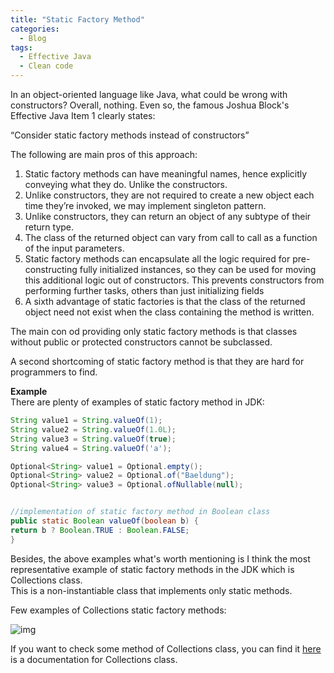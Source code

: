 ```yaml
---
title: "Static Factory Method"
categories:
  - Blog
tags:
  - Effective Java
  - Clean code
---
```


In an object-oriented language like Java, what could be wrong with constructors? Overall, nothing. Even so, the famous Joshua Block's Effective Java Item 1 clearly states:

“Consider static factory methods instead of constructors”

The following are main pros of this approach: 

1. Static factory methods can have meaningful names, hence explicitly conveying what they do. Unlike the constructors.
2. Unlike constructors, they are not required to create a new object each time they’re invoked, we may implement singleton pattern.
3. Unlike constructors, they can return an object of any subtype of their return type.
4. The class of the returned object can vary from call to call as a function of the input parameters.
5. Static factory methods can encapsulate all the logic required for pre-constructing fully initialized instances, so they can be used for moving this additional logic out of constructors. This prevents constructors from performing further tasks, others than just initializing fields
6. A sixth advantage of static factories is that the class of the returned object need not exist when the class containing the method is written. 

The main con od providing only static factory methods is that classes without public or protected constructors cannot be subclassed.

A second shortcoming of static factory method is that they are hard for programmers to find.


**Example** <br>
There are plenty of examples of static factory method in JDK: 
```java
String value1 = String.valueOf(1);
String value2 = String.valueOf(1.0L);
String value3 = String.valueOf(true);
String value4 = String.valueOf('a');

Optional<String> value1 = Optional.empty();
Optional<String> value2 = Optional.of("Baeldung");
Optional<String> value3 = Optional.ofNullable(null);


//implementation of static factory method in Boolean class
public static Boolean valueOf(boolean b) {
return b ? Boolean.TRUE : Boolean.FALSE;
}
```

Besides, the above examples what's worth mentioning is I think the most representative example of static factory methods in the JDK which is Collections class. <br>
This is a non-instantiable class that implements only static methods.

Few examples of Collections static factory methods:

![img]({{site.url}}/assets/blog_images/2022-08-22-static-factory-method/collections-method.png)

If you want to check some method of Collections class, you can find it [here](https://docs.oracle.com/javase/8/docs/api/java/util/Collections.html) is a documentation for Collections class.



